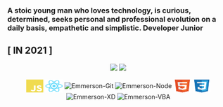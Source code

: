 ### A stoic young man who loves technology, is curious, determined, seeks personal and professional evolution on a daily basis, empathetic and simplistic. Developer Junior

<h2>         [ IN 2021 ]           </h2>

<div align="center">
  <img height="250em" display="block" src="https://github-readme-stats.vercel.app/api?username=sroliver202023&show_icons=true&theme=radical">
  <img height="250em" display="block" src="https://github-readme-stats.vercel.app/api/top-langs/?username=sroliver202023&show_icons=true&theme=radical">
<br>
<div style="display: inline_block"><br>
  <img align="center" alt="Emmerson-Js" height="30" width="40" src="https://raw.githubusercontent.com/devicons/devicon/master/icons/javascript/javascript-plain.svg">
  <img align="center" alt="Emmerson-React" height="30" width="40" src="https://raw.githubusercontent.com/devicons/devicon/master/icons/react/react-original.svg">
  <img align="center" alt="Emmerson-Git" height="30" width="40" src="https://upload.wikimedia.org/wikipedia/commons/6/62/Git-logo-orange.svg">
  <img align="center" alt="Emmerson-Node" height="30" width="40" src="https://upload.wikimedia.org/wikipedia/commons/d/d9/Node.js_logo.svg">
  <img align="center" alt="Emmerson-HTML" height="30" width="40" src="https://raw.githubusercontent.com/devicons/devicon/master/icons/html5/html5-original.svg">
  <img align="center" alt="Emmerson-CSS" height="30" width="40" src="https://raw.githubusercontent.com/devicons/devicon/master/icons/css3/css3-original.svg">
  <img align="center" alt="Emmerson-XD" height="30" width="40" src="https://upload.wikimedia.org/wikipedia/commons/c/c2/Adobe_XD_CC_icon.svg">
  <img align="center" alt="Emmerson-VBA" height="30" width="32" src="https://styles.redditmedia.com/t5_2rnlw/styles/communityIcon_z3kwah4z27c71.png?width=256&s=5bac38c05ef99a5cfe910cd79d94b0e9dbe15e6d">

</div>
